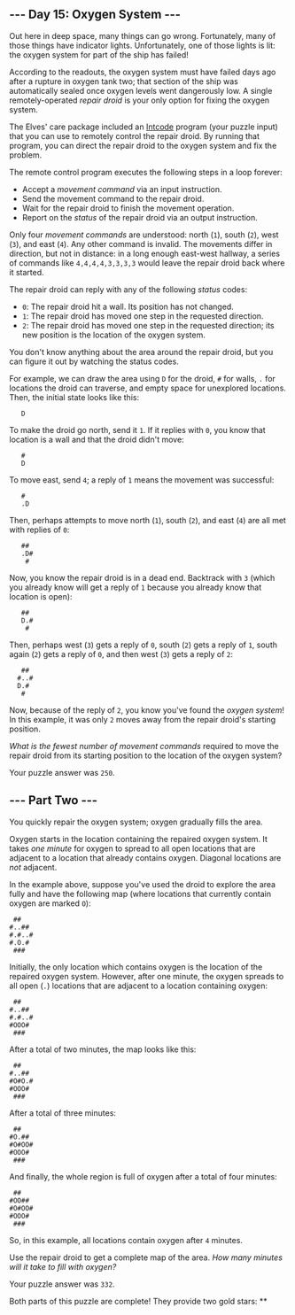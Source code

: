 --- Day 15: Oxygen System ---
-----------------------------

Out here in deep space, many things can go wrong. Fortunately, many of
those things have indicator lights. Unfortunately, one of those lights
is lit: the oxygen system for part of the ship has failed!

According to the readouts, the oxygen system must have failed days ago
after a rupture in oxygen tank two; that section of the ship was
automatically sealed once oxygen levels went dangerously low. A single
remotely-operated *repair droid* is your only option for fixing the
oxygen system.

The Elves' care package included an [Intcode] program (your puzzle
input) that you can use to remotely control the repair droid. By running
that program, you can direct the repair droid to the oxygen system and
fix the problem.

The remote control program executes the following steps in a loop
forever:

-   Accept a *movement command* via an input instruction.
-   Send the movement command to the repair droid.
-   Wait for the repair droid to finish the movement operation.
-   Report on the *status* of the repair droid via an output
    instruction.

Only four *movement commands* are understood: north (`1`), south (`2`),
west (`3`), and east (`4`). Any other command is invalid. The movements
differ in direction, but not in distance: in a long enough east-west
hallway, a series of commands like `4,4,4,4,3,3,3,3` would leave the
repair droid back where it started.

The repair droid can reply with any of the following *status* codes:

-   `0`: The repair droid hit a wall. Its position has not changed.
-   `1`: The repair droid has moved one step in the requested direction.
-   `2`: The repair droid has moved one step in the requested direction;
    its new position is the location of the oxygen system.

You don't know anything about the area around the repair droid, but you
can figure it out by watching the status codes.

For example, we can draw the area using `D` for the droid, `#` for
walls, `.` for locations the droid can traverse, and empty space for
unexplored locations. Then, the initial state looks like this:

          
          
       D  
          
          

To make the droid go north, send it `1`. If it replies with `0`, you
know that location is a wall and that the droid didn't move:

          
       #  
       D  
          
          

To move east, send `4`; a reply of `1` means the movement was
successful:

          
       #  
       .D 
          
          

Then, perhaps attempts to move north (`1`), south (`2`), and east (`4`)
are all met with replies of `0`:

          
       ## 
       .D#
        # 
          

Now, you know the repair droid is in a dead end. Backtrack with `3`
(which you already know will get a reply of `1` because you already know
that location is open):

          
       ## 
       D.#
        # 
          

Then, perhaps west (`3`) gets a reply of `0`, south (`2`) gets a reply
of `1`, south again (`2`) gets a reply of `0`, and then west (`3`) gets
a reply of `2`:

          
       ## 
      #..#
      D.# 
       #  

Now, because of the reply of `2`, you know you've found the *oxygen
system*! In this example, it was only `2` moves away from the repair
droid's starting position.

*What is the fewest number of movement commands* required to move the
repair droid from its starting position to the location of the oxygen
system?

Your puzzle answer was `250`.

--- Part Two ---
----------------

You quickly repair the oxygen system; oxygen gradually fills the area.

Oxygen starts in the location containing the repaired oxygen system. It
takes *one minute* for oxygen to spread to all open locations that are
adjacent to a location that already contains oxygen. Diagonal locations
are *not* adjacent.

In the example above, suppose you've used the droid to explore the area
fully and have the following map (where locations that currently contain
oxygen are marked `O`):

     ##   
    #..## 
    #.#..#
    #.O.# 
     ###  

Initially, the only location which contains oxygen is the location of
the repaired oxygen system. However, after one minute, the oxygen
spreads to all open (`.`) locations that are adjacent to a location
containing oxygen:

     ##   
    #..## 
    #.#..#
    #OOO# 
     ###  

After a total of two minutes, the map looks like this:

     ##   
    #..## 
    #O#O.#
    #OOO# 
     ###  

After a total of three minutes:

     ##   
    #O.## 
    #O#OO#
    #OOO# 
     ###  

And finally, the whole region is full of oxygen after a total of four
minutes:

     ##   
    #OO## 
    #O#OO#
    #OOO# 
     ###  

So, in this example, all locations contain oxygen after `4` minutes.

Use the repair droid to get a complete map of the area. *How many
minutes will it take to fill with oxygen?*

Your puzzle answer was `332`.

Both parts of this puzzle are complete! They provide two gold stars:
\*\*

  [Intcode]: 9
